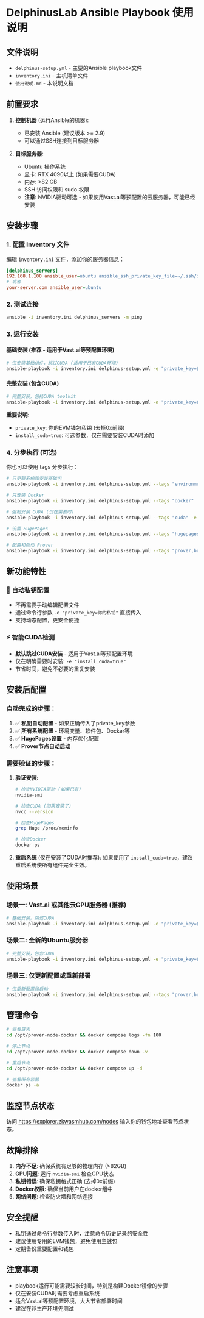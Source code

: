 # DelphinusLab Ansible Playbook 使用说明

## 文件说明

- `delphinus-setup.yml` - 主要的Ansible playbook文件
- `inventory.ini` - 主机清单文件
- `使用说明.md` - 本说明文档

## 前置要求

1. **控制机器** (运行Ansible的机器):
   - 已安装 Ansible (建议版本 >= 2.9)
   - 可以通过SSH连接到目标服务器

2. **目标服务器**:
   - Ubuntu 操作系统
   - 显卡: RTX 4090以上 (如果需要CUDA)
   - 内存: >82 GB
   - SSH 访问权限和 sudo 权限
   - **注意**: NVIDIA驱动可选 - 如果使用Vast.ai等预配置的云服务器，可能已经安装

## 安装步骤

### 1. 配置 Inventory 文件

编辑 `inventory.ini` 文件，添加你的服务器信息：

```ini
[delphinus_servers]
192.168.1.100 ansible_user=ubuntu ansible_ssh_private_key_file=~/.ssh/id_rsa
# 或者
your-server.com ansible_user=ubuntu
```

### 2. 测试连接

```bash
ansible -i inventory.ini delphinus_servers -m ping
```

### 3. 运行安装

#### 基础安装 (推荐 - 适用于Vast.ai等预配置环境)

```bash
# 仅安装基础组件，跳过CUDA (适用于已有CUDA环境)
ansible-playbook -i inventory.ini delphinus-setup.yml -e "private_key=你的EVM私钥"
```

#### 完整安装 (包含CUDA)

```bash
# 完整安装，包括CUDA toolkit
ansible-playbook -i inventory.ini delphinus-setup.yml -e "private_key=你的EVM私钥" -e "install_cuda=true"
```

**重要说明:**
- `private_key`: 你的EVM钱包私钥 (去掉0x前缀)
- `install_cuda=true`: 可选参数，仅在需要安装CUDA时添加

### 4. 分步执行 (可选)

你也可以使用 tags 分步执行：

```bash
# 只更新系统和安装基础包
ansible-playbook -i inventory.ini delphinus-setup.yml --tags "environment,update,packages"

# 只安装 Docker
ansible-playbook -i inventory.ini delphinus-setup.yml --tags "docker"

# 强制安装 CUDA (仅在需要时)
ansible-playbook -i inventory.ini delphinus-setup.yml --tags "cuda" -e "install_cuda=true"

# 设置 HugePages
ansible-playbook -i inventory.ini delphinus-setup.yml --tags "hugepages"

# 配置和启动 Prover
ansible-playbook -i inventory.ini delphinus-setup.yml --tags "prover,build,start" -e "private_key=你的私钥"
```

## 新功能特性

### 🔐 自动私钥配置
- 不再需要手动编辑配置文件
- 通过命令行参数 `-e "private_key=你的私钥"` 直接传入
- 支持动态配置，更安全便捷

### ⚡ 智能CUDA检测
- **默认跳过CUDA安装** - 适用于Vast.ai等预配置环境
- 仅在明确需要时安装: `-e "install_cuda=true"`
- 节省时间，避免不必要的重复安装

## 安装后配置

### 自动完成的步骤：
1. ✅ **私钥自动配置** - 如果正确传入了private_key参数
2. ✅ **所有系统配置** - 环境变量、软件包、Docker等
3. ✅ **HugePages设置** - 内存优化配置
4. ✅ **Prover节点自动启动**

### 需要验证的步骤：

1. **验证安装**:
   ```bash
   # 检查NVIDIA驱动 (如果已有)
   nvidia-smi
   
   # 检查CUDA (如果安装了)
   nvcc --version
   
   # 检查HugePages
   grep Huge /proc/meminfo
   
   # 检查Docker
   docker ps
   ```

2. **重启系统** (仅在安装了CUDA时推荐):
   如果使用了 `install_cuda=true`，建议重启系统使所有组件完全生效。

## 使用场景

### 场景一: Vast.ai 或其他云GPU服务器 (推荐)
```bash
# 基础安装，跳过CUDA
ansible-playbook -i inventory.ini delphinus-setup.yml -e "private_key=你的私钥"
```

### 场景二: 全新的Ubuntu服务器
```bash
# 完整安装，包含CUDA
ansible-playbook -i inventory.ini delphinus-setup.yml -e "private_key=你的私钥" -e "install_cuda=true"
```

### 场景三: 仅更新配置或重新部署
```bash
# 仅重新配置和启动
ansible-playbook -i inventory.ini delphinus-setup.yml --tags "prover,build,start" -e "private_key=新的私钥"
```

## 管理命令

```bash
# 查看日志
cd /opt/prover-node-docker && docker compose logs -fn 100

# 停止节点
cd /opt/prover-node-docker && docker compose down -v

# 重启节点
cd /opt/prover-node-docker && docker compose up -d

# 查看所有容器
docker ps -a
```

## 监控节点状态

访问 https://explorer.zkwasmhub.com/nodes 输入你的钱包地址查看节点状态。

## 故障排除

1. **内存不足**: 确保系统有足够的物理内存 (>82GB)
2. **GPU问题**: 运行 `nvidia-smi` 检查GPU状态
3. **私钥错误**: 确保私钥格式正确 (去掉0x前缀)
4. **Docker权限**: 确保当前用户在docker组中
5. **网络问题**: 检查防火墙和网络连接

## 安全提醒

- 私钥通过命令行参数传入时，注意命令历史记录的安全性
- 建议使用专用的EVM钱包，避免使用主钱包
- 定期备份重要配置和钱包

## 注意事项

- playbook运行可能需要较长时间，特别是构建Docker镜像的步骤
- 仅在安装CUDA时需要考虑重启系统
- 适合Vast.ai等预配置环境，大大节省部署时间
- 建议在非生产环境先测试 
